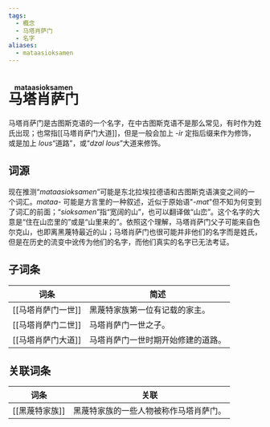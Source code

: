```yaml
---
tags:
  - 概念
  - 马塔肖萨门
  - 名字
aliases:
  - mataasioksamen
---
```

# <ruby>马塔肖萨门<rt>mataasioksamen</rt></ruby>

马塔肖萨门是古图斯克语的一个名字，在中古图斯克语不是那么常见，有时作为姓氏出现；也常指[[马塔肖萨门大道]]，但是一般会加上 -*ir* 定指后缀来作为修饰，或是加上 *lous*“道路”，或“*dzal lous*”大道来修饰。

## 词源

现在推测“*mataasioksamen*”可能是东北拉埃拉德语和古图斯克语演变之间的一个词汇。*mataa-* 可能是方言里的一种叙述，近似于原始语"*-mat*"但不知为何变到了词汇的前面；“*sioksamen*”指“宽阔的山”，也可以翻译做“山峦”。这个名字的大意是“住在山峦里的”或是“山里来的”。依照这个理解，马塔肖萨门父子可能来自色尔克山，也即离黑蔑特最近的山；马塔肖萨门也很可能并非他们的名字而是姓氏，但是在历史的流变中讹传为他们的名字，而他们真实的名字已无法考证。

## 子词条

| 词条          | 简述                |
| ----------- | ----------------- |
| [[马塔肖萨门一世]] | 黑蔑特家族第一位有记载的家主。   |
| [[马塔肖萨门二世]] | 马塔肖萨门一世之子。        |
| [[马塔肖萨门大道]] | 马塔肖萨门一世时期开始修建的道路。 |

## 关联词条

| 词条        | 关联                  |
| --------- | ------------------- |
| [[黑蔑特家族]] | 黑蔑特家族的一些人物被称作马塔肖萨门。 |
